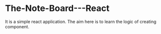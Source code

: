 # The-Note-Board---React
It is a simple react application. The aim here is to learn the logic of creating component.
